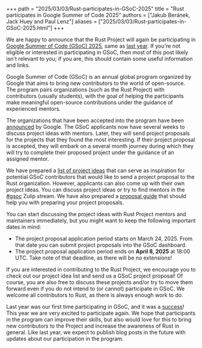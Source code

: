 +++
path = "2025/03/03/Rust-participates-in-GSoC-2025"
title = "Rust participates in Google Summer of Code 2025"
authors = ["Jakub Beránek, Jack Huey and Paul Lenz"]
aliases = ["2025/03/03/Rust-participates-in-GSoC-2025.html"]
+++

We are happy to announce that the Rust Project will again be participating in [Google Summer of Code (GSoC) 2025][gsoc], same as [last year][gsoc announcement 2024]. If you're not eligible or interested in participating in GSoC, then most of this post likely isn't relevant to you; if you are, this should contain some useful information and links.

Google Summer of Code (GSoC) is an annual global program organized by Google that aims to bring new contributors to the world of open-source. The program pairs organizations (such as the Rust Project) with contributors (usually students), with the goal of helping the participants make meaningful open-source contributions under the guidance of experienced mentors.

The organizations that have been accepted into the program have been [announced][gsoc orgs] by Google. The GSoC applicants now have several weeks to discuss project ideas with mentors. Later, they will send project proposals for the projects that they found the most interesting. If their project proposal is accepted, they will embark on a several month journey during which they will try to complete their proposed project under the guidance of an assigned mentor.

We have prepared a [list of project ideas][gsoc repo] that can serve as inspiration for potential GSoC contributors that would like to send a project proposal to the Rust organization. However, applicants can also come up with their own project ideas. You can discuss project ideas or try to find mentors in the [#gsoc][gsoc stream] Zulip stream. We have also prepared a [proposal guide][proposal guide] that should help you with preparing your project proposals.

You can start discussing the project ideas with Rust Project mentors and maintainers immediately, but you might want to keep the following important dates in mind:
- The project proposal application period starts on March 24, 2025. From that date you can submit project proposals into the GSoC dashboard.
- The project proposal application period ends on **April 8, 2025** at 18:00 UTC. Take note of that deadline, as there will be no extensions!

If you are interested in contributing to the Rust Project, we encourage you to check out our project idea list and send us a GSoC project proposal! Of course, you are also free to discuss these projects and/or try to move them forward even if you do not intend to (or cannot) participate in GSoC. We welcome all contributors to Rust, as there is always enough work to do.

Last year was our first time participating in GSoC, and it was a [success][gsoc results]! This year we are very excited to participate again. We hope that participants in the program can improve their skills, but also would love for this to bring new contributors to the Project and increase the awareness of Rust in general. Like last year, we expect to publish blog posts in the future with updates about our participation in the program.

[gsoc]: https://summerofcode.withgoogle.com
[gsoc announcement 2024]: https://blog.rust-lang.org/2024/02/21/Rust-participates-in-GSoC-2024.html
[gsoc orgs]: https://summerofcode.withgoogle.com/programs/2025/organizations
[gsoc repo]: https://github.com/rust-lang/google-summer-of-code
[gsoc stream]: https://rust-lang.zulipchat.com/#narrow/stream/421156-gsoc
[proposal guide]: https://github.com/rust-lang/google-summer-of-code/blob/main/gsoc/proposal-guide.md
[gsoc results]: https://blog.rust-lang.org/2024/11/07/gsoc-2024-results.html
